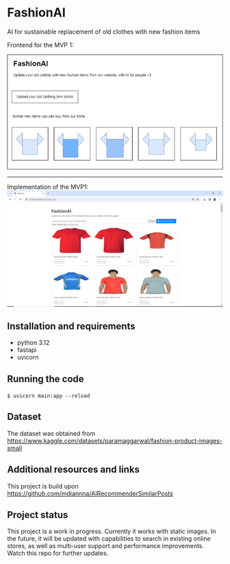 # FashionAI
AI for sustainable replacement of old clothes with new fashion items

Frontend for the MVP 1:

![Frontend](FashionAI_frontend.png)

<hr>

Implementation of the MVP1:
![Frontend](fashionAI_MVP1.png)



## Installation and requirements
- python 3.12
- fastapi
- uvicorn

## Running the code
```$ uvicorn main:app --reload```

## Dataset
The dataset was obtained from https://www.kaggle.com/datasets/paramaggarwal/fashion-product-images-small

## Additional resources and links
This project is build upon https://github.com/mdiannna/AIRecommenderSimilarPosts

## Project status
This project is a work in progress. Currently it works with static images. In the future, it will be updated with capabilities to search in existing online stores, as well as multi-user support and performance improvements. Watch this repo for further updates.
